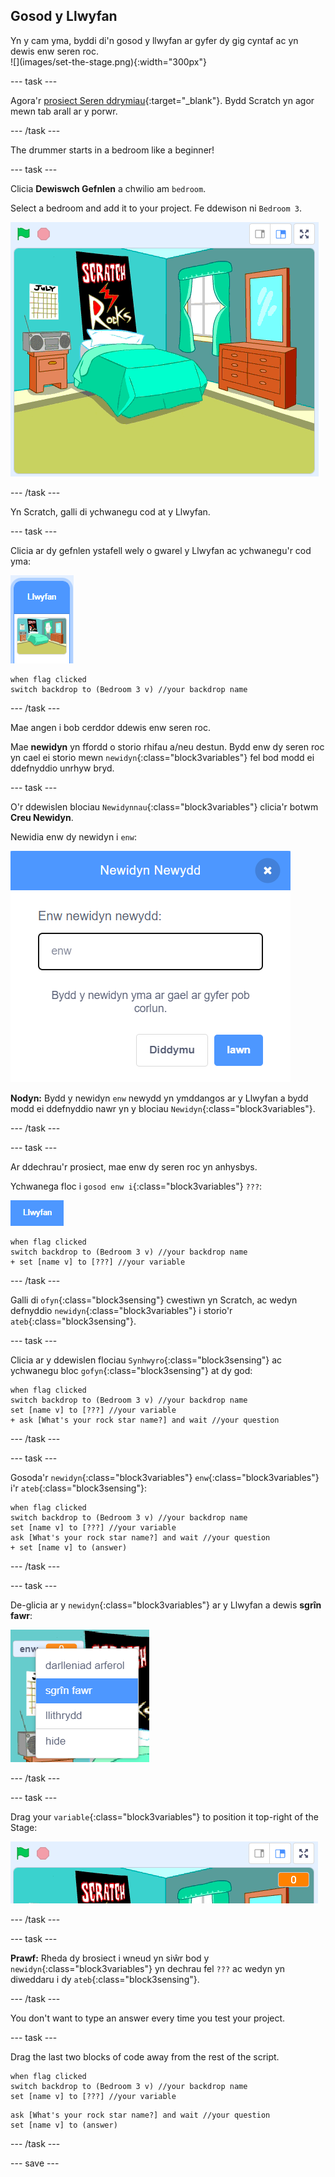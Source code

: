 ## Gosod y Llwyfan

<div style="display: flex; flex-wrap: wrap">
<div style="flex-basis: 200px; flex-grow: 1; margin-right: 15px;">
Yn y cam yma, byddi di'n gosod y llwyfan ar gyfer dy gig cyntaf ac yn dewis enw seren roc.
</div>
<div>
![](images/set-the-stage.png){:width="300px"}
</div>
</div>

--- task ---

Agora'r [prosiect Seren ddrymiau](https://scratch.mit.edu/projects/535783147/editor){:target="_blank"}. Bydd Scratch yn agor mewn tab arall ar y porwr.

--- /task ---

The drummer starts in a bedroom like a beginner!

--- task ---

Clicia **Dewiswch Gefnlen** a chwilio am `bedroom`.

Select a bedroom and add it to your project. Fe ddewison ni `Bedroom 3`.

![Y llwyfan yn dangos y gefnlen 'Bedroom 3'.](images/bedroom3.png)

--- /task ---

Yn Scratch, galli di ychwanegu cod at y Llwyfan.

--- task ---

Clicia ar dy gefnlen ystafell wely o gwarel y Llwyfan ac ychwanegu'r cod yma:

![Mân lun o'r gefnlen yng nghwarel y llwyfan.](images/bedroom-icon.png)

```blocks3
when flag clicked
switch backdrop to (Bedroom 3 v) //your backdrop name
```

--- /task ---

Mae angen i bob cerddor ddewis enw seren roc.

Mae **newidyn** yn ffordd o storio rhifau a/neu destun. Bydd enw dy seren roc yn cael ei storio mewn `newidyn`{:class="block3variables"} fel bod modd ei ddefnyddio unrhyw bryd.

--- task ---

O'r ddewislen blociau `Newidynnau`{:class="block3variables"} clicia'r botwm **Creu Newidyn**.

Newidia enw dy newidyn i `enw`:

![Y ffenestr naid Newidyn Newdd gyda'r testun 'name'.](images/new-variable.png)

**Nodyn:** Bydd y newidyn `enw` newydd yn ymddangos ar y Llwyfan a bydd modd ei ddefnyddio nawr yn y blociau `Newidyn`{:class="block3variables"}.

--- /task ---

--- task ---

Ar ddechrau'r prosiect, mae enw dy seren roc yn anhysbys.

Ychwanega floc i `gosod enw i`{:class="block3variables"} `???`:

![](images/stage-icon.png)

```blocks3
when flag clicked
switch backdrop to (Bedroom 3 v) //your backdrop name
+ set [name v] to [???] //your variable
```

--- /task ---

Galli di `ofyn`{:class="block3sensing"} cwestiwn yn Scratch, ac wedyn defnyddio `newidyn`{:class="block3variables"} i storio'r `ateb`{:class="block3sensing"}.

--- task ---

Clicia ar y ddewislen flociau `Synhwyro`{:class="block3sensing"} ac ychwanegu bloc `gofyn`{:class="block3sensing"} at dy god:

```blocks3
when flag clicked
switch backdrop to (Bedroom 3 v) //your backdrop name
set [name v] to [???] //your variable
+ ask [What's your rock star name?] and wait //your question
```

--- /task ---

--- task ---

Gosoda'r `newidyn`{:class="block3variables"} `enw`{:class="block3variables"} i'r `ateb`{:class="block3sensing"}:

```blocks3
when flag clicked
switch backdrop to (Bedroom 3 v) //your backdrop name
set [name v] to [???] //your variable
ask [What's your rock star name?] and wait //your question
+ set [name v] to (answer)
```

--- /task ---

--- task ---

De-glicia ar y `newidyn`{:class="block3variables"} ar y Llwyfan a dewis **sgrîn fawr**:

![](images/large-readout.png)

--- /task ---

--- task ---

Drag your `variable`{:class="block3variables"} to position it top-right of the Stage:

![](images/repositioned-variable.png)

--- /task ---

--- task ---

**Prawf:** Rheda dy brosiect i wneud yn siŵr bod y `newidyn`{:class="block3variables"} yn dechrau fel `???` ac wedyn yn diweddaru i dy `ateb`{:class="block3sensing"}.

--- /task ---

You don't want to type an answer every time you test your project.

--- task ---

Drag the last two blocks of code away from the rest of the script.

```blocks3
when flag clicked
switch backdrop to (Bedroom 3 v) //your backdrop name
set [name v] to [???] //your variable
```

```blocks3
ask [What's your rock star name?] and wait //your question
set [name v] to (answer)
```

--- /task ---

--- save ---
